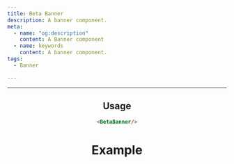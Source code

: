 ```yaml
---
title: Beta Banner
description: A banner component.
meta:
  - name: "og:description"
    content: A Banner component
  - name: keywords
    content: A banner component.
tags:
  - Banner

---
```


<Header/>

---

## Usage

```markdown
<BetaBanner/>
```


# Example

<BetaBanner/>

<DevBanner/>

